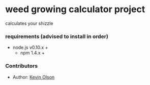 
weed growing calculator project
===
calculates your shizzle

### requirements (advised to install in order)

* node.js v0.10.x +
  * npm 1.4.x +


### Contributors
* Author: [Kevin Olson](https://github.com/acidjazz)
